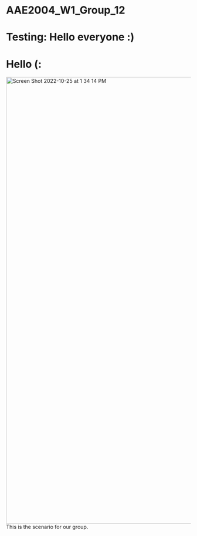 # AAE2004_W1_Group_12
# Testing: Hello everyone :) 
# Hello (:

<img width="1216" alt="Screen Shot 2022-10-25 at 1 34 14 PM" src="https://user-images.githubusercontent.com/116058486/197690898-449eb429-0daa-49f4-b658-54dab5e9a91e.png">
<body> This is the scenario for our group. <body>


